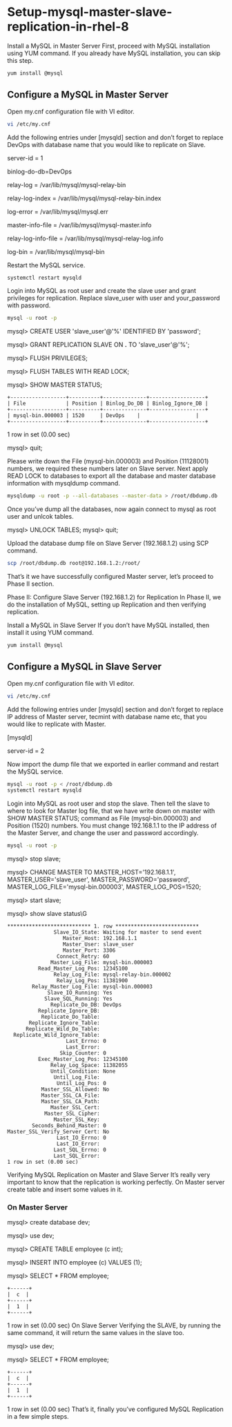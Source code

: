 # Setup-mysql-master-slave-replication-in-rhel-8
Install a MySQL in Master Server
First, proceed with MySQL installation using YUM command. If you already have MySQL installation, you can skip this step.

```bash
yum install @mysql
```

## Configure a MySQL in Master Server

Open my.cnf configuration file with VI editor.

```bash
vi /etc/my.cnf
```
Add the following entries under [mysqld] section and don’t forget to replace DevOps with database name that you would like to replicate on Slave.

server-id = 1

binlog-do-db=DevOps

relay-log = /var/lib/mysql/mysql-relay-bin

relay-log-index = /var/lib/mysql/mysql-relay-bin.index

log-error = /var/lib/mysql/mysql.err

master-info-file = /var/lib/mysql/mysql-master.info

relay-log-info-file = /var/lib/mysql/mysql-relay-log.info

log-bin = /var/lib/mysql/mysql-bin

Restart the MySQL service.
```bash
systemctl restart mysqld
```
Login into MySQL as root user and create the slave user and grant privileges for replication. Replace slave_user with user and your_password with password.
```bash
mysql -u root -p
```
mysql> CREATE USER 'slave_user'@'%' IDENTIFIED BY 'password'; 

mysql> GRANT REPLICATION SLAVE ON **.** TO 'slave_user'@'%';

mysql> FLUSH PRIVILEGES;

mysql> FLUSH TABLES WITH READ LOCK;

mysql> SHOW MASTER STATUS;
```
+------------------+----------+--------------+------------------+
| File             | Position | Binlog_Do_DB | Binlog_Ignore_DB |
+------------------+----------+--------------+------------------+
| mysql-bin.000003 | 1520     | DevOps    |                  |
+------------------+----------+--------------+------------------+
```
1 row in set (0.00 sec)

mysql> quit;

Please write down the File (mysql-bin.000003) and Position (11128001) numbers, we required these numbers later on Slave server. Next apply READ LOCK to databases to export all the database and master database information with mysqldump command.
```bash
mysqldump -u root -p --all-databases --master-data > /root/dbdump.db
```
Once you’ve dump all the databases, now again connect to mysql as root user and unlcok tables.

mysql> UNLOCK TABLES;
mysql> quit;

Upload the database dump file on Slave Server (192.168.1.2) using SCP command.
```bash
scp /root/dbdump.db root@192.168.1.2:/root/
```
That’s it we have successfully configured Master server, let’s proceed to Phase II section.

Phase II: Configure Slave Server (192.168.1.2) for Replication
In Phase II, we do the installation of MySQL, setting up Replication and then verifying replication.

Install a MySQL in Slave Server
If you don’t have MySQL installed, then install it using YUM command.
```bash
yum install @mysql
```
## Configure a MySQL in Slave Server
Open my.cnf configuration file with VI editor.
```bash
vi /etc/my.cnf
```
Add the following entries under [mysqld] section and don’t forget to replace IP address of Master server, tecmint with database name etc, that you would like to replicate with Master.

[mysqld]

server-id = 2

Now import the dump file that we exported in earlier command and restart the MySQL service.
```bash
mysql -u root -p < /root/dbdump.db
systemctl restart mysqld
```
Login into MySQL as root user and stop the slave. Then tell the slave to where to look for Master log file, that we have write down on master with SHOW MASTER STATUS; command as File (mysql-bin.000003) and Position (1520) numbers. You must change 192.168.1.1 to the IP address of the Master Server, and change the user and password accordingly.
```bash
mysql -u root -p
```
mysql> stop slave;

mysql> CHANGE MASTER TO MASTER_HOST='192.168.1.1', MASTER_USER='slave_user', MASTER_PASSWORD='password', MASTER_LOG_FILE='mysql-bin.000003', MASTER_LOG_POS=1520;

mysql> start slave;

mysql> show slave status\G
```
*************************** 1. row ***************************
               Slave_IO_State: Waiting for master to send event
                  Master_Host: 192.168.1.1
                  Master_User: slave_user
                  Master_Port: 3306
                Connect_Retry: 60
              Master_Log_File: mysql-bin.000003
          Read_Master_Log_Pos: 12345100
               Relay_Log_File: mysql-relay-bin.000002
                Relay_Log_Pos: 11381900
        Relay_Master_Log_File: mysql-bin.000003
             Slave_IO_Running: Yes
            Slave_SQL_Running: Yes
              Replicate_Do_DB: DevOps
          Replicate_Ignore_DB:
           Replicate_Do_Table:
       Replicate_Ignore_Table:
      Replicate_Wild_Do_Table:
  Replicate_Wild_Ignore_Table:
                   Last_Errno: 0
                   Last_Error:
                 Skip_Counter: 0
          Exec_Master_Log_Pos: 12345100
              Relay_Log_Space: 11382055
              Until_Condition: None
               Until_Log_File:
                Until_Log_Pos: 0
           Master_SSL_Allowed: No
           Master_SSL_CA_File:
           Master_SSL_CA_Path:
              Master_SSL_Cert:
            Master_SSL_Cipher:
               Master_SSL_Key:
        Seconds_Behind_Master: 0
Master_SSL_Verify_Server_Cert: No
                Last_IO_Errno: 0
                Last_IO_Error:
               Last_SQL_Errno: 0
               Last_SQL_Error:
1 row in set (0.00 sec)
```
Verifying MySQL Replication on Master and Slave Server
It’s really very important to know that the replication is working perfectly. On Master server create table and insert some values in it.

### On Master Server
mysql> create database dev;

mysql> use dev;

mysql> CREATE TABLE employee (c int);

mysql> INSERT INTO employee (c) VALUES (1);

mysql> SELECT * FROM employee;
```
+------+
|  c  |
+------+
|  1  |
+------+
```
1 row in set (0.00 sec)
On Slave Server
Verifying the SLAVE, by running the same command, it will return the same values in the slave too.

mysql> use dev;

mysql> SELECT * FROM employee;
```
+------+
|  c  |
+------+
|  1  |
+------+
```
1 row in set (0.00 sec)
That’s it, finally you’ve configured MySQL Replication in a few simple steps.
